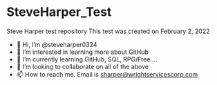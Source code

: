 # SteveHarper_Test
Steve Harper test repository
This test was created on February 2, 2022

- 👋 Hi, I’m @steveharper0324
- 👀 I’m interested in learning more about GitHub
- 🌱 I’m currently learning GitHub, SQL, RPG/Free....
- 💞️ I’m looking to collaborate on all of the above
- 📫 How to reach me.  Email is sharper@wrightservicescorp.com

<!---
steveharper0324/steveharper0324 is a ✨ special ✨ repository because its `README.md` (this file) appears on your GitHub profile.
You can click the Preview link to take a look at your changes.
--->
